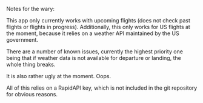 Notes for the wary:

This app only currently works with upcoming flights (does not check past flights or flights in progress).
Additionally, this only works for US flights at the moment, because it relies on a weather API maintained by the US government.

There are a number of known issues, currently the highest priority one being that if weather data is not available for departure or landing, the whole thing breaks.

It is also rather ugly at the moment.  Oops.

All of this relies on a RapidAPI key, which is not included in the git repository for obvious reasons.
